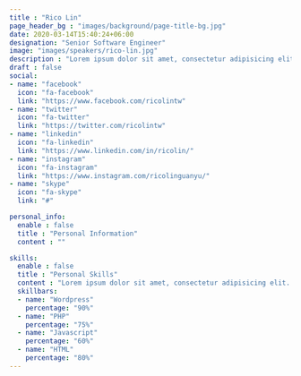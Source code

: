 ```yaml
---
title : "Rico Lin"
page_header_bg : "images/background/page-title-bg.jpg"
date: 2020-03-14T15:40:24+06:00
designation: "Senior Software Engineer"
image: "images/speakers/rico-lin.jpg"
description : "Lorem ipsum dolor sit amet, consectetur adipisicing elit. Maiores, velit."
draft : false
social:
- name: "facebook"
  icon: "fa-facebook"
  link: "https://www.facebook.com/ricolintw"
- name: "twitter"
  icon: "fa-twitter"
  link: "https://twitter.com/ricolintw"
- name: "linkedin"
  icon: "fa-linkedin"
  link: "https://www.linkedin.com/in/ricolin/"
- name: "instagram"
  icon: "fa-instagram"
  link: "https://www.instagram.com/ricolinguanyu/"
- name: "skype"
  icon: "fa-skype"
  link: "#"

personal_info:
  enable : false
  title : "Personal Information"
  content : ""

skills:
  enable : false
  title : "Personal Skills"
  content : "Lorem ipsum dolor sit amet, consectetur adipisicing elit. Excepturi explicabo suscipit deleniti voluptatum quos nostrum iure doloremque."
  skillbars:
  - name: "Wordpress"
    percentage: "90%"
  - name: "PHP"
    percentage: "75%"
  - name: "Javascript"
    percentage: "60%"
  - name: "HTML"
    percentage: "80%"
---
```

